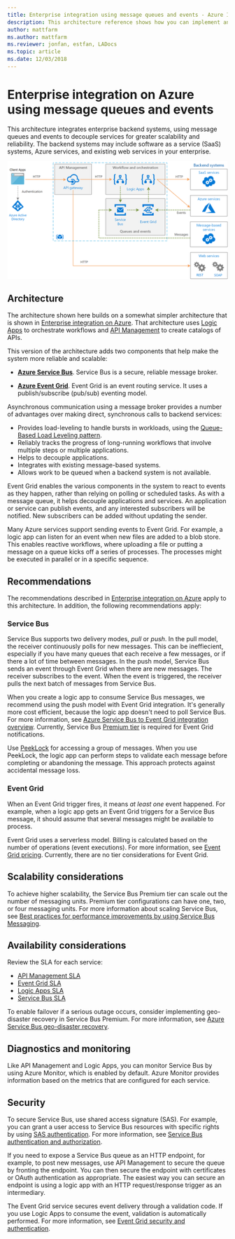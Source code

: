 ```yaml
---
title: Enterprise integration using message queues and events - Azure Integration Services
description: This architecture reference shows how you can implement an enterprise integration pattern with Azure Logic Apps, Azure API Management, Azure Service Bus, and Azure Event Grid
author: mattfarm
ms.author: mattfarm
ms.reviewer: jonfan, estfan, LADocs
ms.topic: article
ms.date: 12/03/2018
---
```


# Enterprise integration on Azure using message queues and events

This architecture integrates enterprise backend systems, using message queues and events to decouple services for greater scalability and reliability. The backend systems may include software as a service (SaaS) systems, Azure services, and existing web services in your enterprise.

![Architecture diagram - Enterprise integration with queues and events](./_images/enterprise-integration-queues-events.png)

## Architecture

The architecture shown here builds on a somewhat simpler architecture that is shown in [Enterprise integration on Azure][simple-enterprise-integration]. That architecture uses [Logic Apps][logic-apps] to orchestrate workflows and [API Management][apim] to create catalogs of APIs.

This version of the architecture adds two components that help make the system more reliable and scalable:

- **[Azure Service Bus][service-bus]**. Service Bus is a secure, reliable message broker.  

- **[Azure Event Grid][event-grid]**. Event Grid is an event routing service. It uses a publish/subscribe (pub/sub) eventing model.

Asynchronous communication using a message broker provides a number of advantages over making direct, synchronous calls to backend services:

- Provides load-leveling to handle bursts in workloads, using the [Queue-Based Load Leveling pattern](../../patterns/queue-based-load-leveling.md).
- Reliably tracks the progress of long-running workflows that involve multiple steps or multiple applications.
- Helps to decouple applications.
- Integrates with existing message-based systems.
- Allows work to be queued when a backend system is not available.

Event Grid enables the various components in the system to react to events as they happen, rather than relying on polling or scheduled tasks. As with a message queue, it helps decouple applications and services. An application or service can publish events, and any interested subscribers will be notified. New subscribers can be added without updating the sender.

Many Azure services support sending events to Event Grid. For example, a logic app can listen for an event when new files are added to a blob store. This enables reactive workflows, where uploading a file or putting a message on a queue kicks off a series of processes. The processes might be executed in parallel or in a specific sequence. 

## Recommendations

The recommendations described in [Enterprise integration on Azure][simple-enterprise-integration] apply to this architecture. In addition, the following recommendations apply:

### Service Bus 

Service Bus supports two delivery modes, *pull* or *push*. In the pull model, the receiver continuously polls for new messages. This can be ineffiecient, especially if you have many queues that each receive a few messages, or if there a lot of time between messages. In the push model, Service Bus sends an event through Event Grid when there are new messages. The receiver subscribes to the event. When the event is triggered, the receiver pulls the next batch of messages from Service Bus. 

When you create a logic app to consume Service Bus messages, we recommend using the push model with Event Grid integration. It's generally more cost efficient, because the logic app doesn't need to poll Service Bus. For more information, see [Azure Service Bus to Event Grid integration overview](/azure/service-bus-messaging/service-bus-to-event-grid-integration-concept). Currently, Service Bus [Premium tier](https://azure.microsoft.com/pricing/details/service-bus/) is required for Event Grid notifications.

Use [PeekLock](/azure/service-bus-messaging/service-bus-messaging-overview#queues) for accessing a group of messages. When you use PeekLock, the logic app can perform steps to validate each message before completing or abandoning the message. This approach protects against accidental message loss.

### Event Grid 

When an Event Grid trigger fires, it means *at least one* event happened. For example, when a logic app gets an Event Grid triggers for a Service Bus message, it should assume that several messages might be available to process.

Event Grid uses a serverless model. Billing is calculated based on the number of operations (event executions). For more information, see [Event Grid pricing](https://azure.microsoft.com/pricing/details/event-grid/). Currently, there are no tier considerations for Event Grid.

## Scalability considerations

To achieve higher scalability, the Service Bus Premium tier can scale out the number of messaging units. Premium tier configurations can have one, two, or four messaging units. For more information about scaling Service Bus, see [Best practices for performance improvements by using Service Bus Messaging](/azure/service-bus-messaging/service-bus-performance-improvements).

## Availability considerations

Review the SLA for each service:

- [API Management SLA][apim-sla]
- [Event Grid SLA][event-grid-sla]
- [Logic Apps SLA][logic-apps-sla]
- [Service Bus SLA][sb-sla]

To enable failover if a serious outage occurs, consider implementing geo-disaster recovery in Service Bus Premium. For more information, see [Azure Service Bus geo-disaster recovery](/azure/service-bus-messaging/service-bus-geo-dr).

## Diagnostics and monitoring

Like API Management and Logic Apps, you can monitor Service Bus by using Azure Monitor, which is enabled by default. Azure Monitor provides information based on the metrics that are configured for each service. 

## Security

To secure Service Bus, use shared access signature (SAS). For example, you can grant a user access to Service Bus resources with specific rights by using [SAS authentication](/azure/service-bus-messaging/service-bus-sas). For more information, see [Service Bus authentication and authorization](/azure/service-bus-messaging/service-bus-authentication-and-authorization).

If you need to expose a Service Bus queue as an HTTP endpoint, for example, to post new messages, use API Management to secure the queue by fronting the endpoint. You can then secure the endpoint with certificates or OAuth authentication as appropriate. The easiest way you can secure an endpoint is using a logic app with an HTTP request/response trigger as an intermediary.

The Event Grid service secures event delivery through a validation code. If you use Logic Apps to consume the event, validation is automatically performed. For more information, see [Event Grid security and authentication](/azure/event-grid/security-authentication).


[apim]: /azure/api-management
[apim-sla]: https://azure.microsoft.com/support/legal/sla/api-management/
[event-grid]: /azure/event-grid/
[event-grid-sla]: https://azure.microsoft.com/support/legal/sla/event-grid
[logic-apps]: /azure/logic-apps/logic-apps-overview
[logic-apps-sla]: https://azure.microsoft.com/support/legal/sla/logic-apps
[sb-sla]: https://azure.microsoft.com/support/legal/sla/service-bus/
[service-bus]: /azure/service-bus-messaging/
[simple-enterprise-integration]: ./simple-enterprise-integration.md